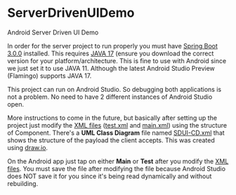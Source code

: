 # ServerDrivenUIDemo
Android Server Driven UI Demo

In order for the server project to run properly you must have [Spring Boot 3.0.0](https://docs.spring.io/spring-boot/docs/3.0.0/reference/html/getting-started.html) installed. This requires [JAVA 17](https://developer.ibm.com/languages/java/semeru-runtimes/downloads/) (ensure you download the correct version for your platform/architecture. This is fine to use with Android since we just set it to use JAVA 11. Although the latest Android Studio Preview (Flamingo) supports JAVA 17.

This project can run on Android Studio. So debugging both applications is not a problem. No need to have 2 different instances of Android Studio open.

More instructions to come in the future, but basically after setting up the project just modify the [XML files](ServerDrivenUIDemo.Web/src/main/resources/) ([test.xml](ServerDrivenUIDemo.Web/src/main/resources/test.xml) and [main.xml](ServerDrivenUIDemo.Web/src/main/resources/main.xml)) using the structure of Component. There's a **UML Class Diagram** file named [SDUI-CD.xml](diagrams/uml/class-diagrams/SDUI-CD.xml) that shows the structure of the payload the client accepts. This was created using [draw.io](https://app.draw.io).

On the Android app just tap on either **Main** or **Test** after you modify the [XML files](ServerDrivenUIDemo.Web/src/main/resources/). You must save the file after modifying the file because Android Studio does NOT save it for you since it's being read dynamically and without rebuilding.
